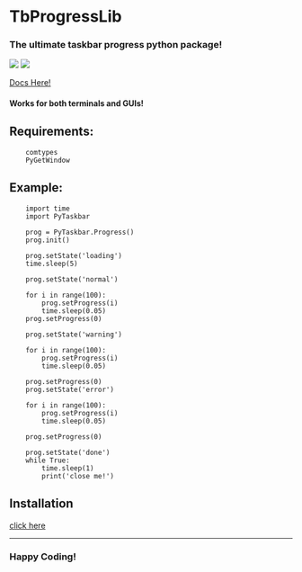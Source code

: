 # TbProgressLib
### The ultimate taskbar progress python package!

![](https://img.shields.io/github/downloads/somePythonProgrammer/PyTaskbar/total)
![](https://img.shields.io/github/license/somePythonProgrammer/PyTaskbar?label=license)

[Docs Here!](https://github.com/somePythonProgrammer/PyTaskbar/blob/main/docs.md)

#### Works for both terminals and GUIs!

## Requirements:

        comtypes
        PyGetWindow
        

## Example:

        import time
        import PyTaskbar

        prog = PyTaskbar.Progress()
        prog.init()

        prog.setState('loading')
        time.sleep(5)

        prog.setState('normal')

        for i in range(100):
            prog.setProgress(i)
            time.sleep(0.05)
        prog.setProgress(0)

        prog.setState('warning')

        for i in range(100):
            prog.setProgress(i)
            time.sleep(0.05)

        prog.setProgress(0)
        prog.setState('error')

        for i in range(100):
            prog.setProgress(i)
            time.sleep(0.05)

        prog.setProgress(0)

        prog.setState('done')
        while True:
            time.sleep(1)
            print('close me!')


## **Installation**
[click here](https://github.com/somePythonProgrammer/TbProgressLib/blob/main/docs.md#installation)
<HR>

### Happy Coding!
